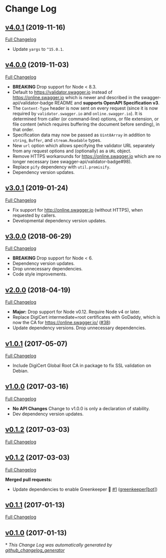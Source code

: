 # Change Log

## [v4.0.1](https://github.com/kevinoid/swagger-spec-validator/tree/v4.0.1) (2019-11-16)
[Full Changelog](https://github.com/kevinoid/swagger-spec-validator/compare/v4.0.0...v4.0.1)

- Update `yargs` to `^15.0.1`.

## [v4.0.0](https://github.com/kevinoid/swagger-spec-validator/tree/v4.0.0) (2019-11-03)
[Full Changelog](https://github.com/kevinoid/swagger-spec-validator/compare/v3.0.1...v4.0.0)

- **BREAKING** Drop support for Node &lt; 8.3.
- Default to https://validator.swagger.io instead of https://online.swagger.io
  which is newer and described in the swagger-api/validator-badge README and
  **supports OpenAPI Specification v3**.
- The `Content-Type` header is now sent on every request (since it is now
  required by `validator.swagger.io` and `online.swagger.io`).  It is
  determined from caller (or command-line) options, or file extension, or file
  content (which requires buffering the document before sending), in that order.
- Specification data may now be passed as `Uint8Array` in addition to
  `string`, `Buffer`, and `stream.Readable` types.
- New `url` option which allows specifying the validator URL separately from
  any request options and (optionally) as a `URL` object.
- Remove HTTPS workarounds for https://online.swagger.io which are no longer
  necessary (see swagger-api/validator-badge#98).
- Replace `pify` dependency with `util.promisify`.
- Dependency version updates.

## [v3.0.1](https://github.com/kevinoid/swagger-spec-validator/tree/v3.0.1) (2019-01-24)
[Full Changelog](https://github.com/kevinoid/swagger-spec-validator/compare/v3.0.0...v3.0.1)

- Fix support for http://online.swagger.io (without HTTPS), when requested by
  callers.
- Developmental dependency version updates.

## [v3.0.0](https://github.com/kevinoid/swagger-spec-validator/tree/v3.0.0) (2018-06-29)
[Full Changelog](https://github.com/kevinoid/swagger-spec-validator/compare/v2.0.0...v3.0.0)

- **BREAKING** Drop support for Node < 6.
- Dependency version updates.
- Drop unnecessary dependencies.
- Code style improvements.

## [v2.0.0](https://github.com/kevinoid/swagger-spec-validator/tree/v2.0.0) (2018-04-19)
[Full Changelog](https://github.com/kevinoid/swagger-spec-validator/compare/v1.0.1...v2.0.0)

- **Major:** Drop support for Node v0.12.  Require Node v4 or later.
- Replace DigiCert intermediate+root certificates with GoDaddy, which is now
  the CA for https://online.swagger.io/
  ([\#38](https://github.com/kevinoid/swagger-spec-validator/issues/38))
- Update dependency versions.  Drop unnecessary dependencies.

## [v1.0.1](https://github.com/kevinoid/swagger-spec-validator/tree/v1.0.1) (2017-05-07)
[Full Changelog](https://github.com/kevinoid/swagger-spec-validator/compare/v1.0.0...v1.0.1)

- Include DigiCert Global Root CA in package to fix SSL validation on Debian.

## [v1.0.0](https://github.com/kevinoid/swagger-spec-validator/tree/v1.0.0) (2017-03-16)
[Full Changelog](https://github.com/kevinoid/swagger-spec-validator/compare/v0.1.2...v1.0.0)

- **No API Changes** Change to v1.0.0 is only a declaration of stability.
- Dev dependency version updates.

## [v0.1.2](https://github.com/kevinoid/swagger-spec-validator/tree/v0.1.2) (2017-03-03)
[Full Changelog](https://github.com/kevinoid/swagger-spec-validator/compare/v0.1.2...v0.1.2)

## [v0.1.2](https://github.com/kevinoid/swagger-spec-validator/tree/v0.1.2) (2017-03-03)
[Full Changelog](https://github.com/kevinoid/swagger-spec-validator/compare/v0.1.1...v0.1.2)

**Merged pull requests:**

- Update dependencies to enable Greenkeeper 🌴 [\#1](https://github.com/kevinoid/swagger-spec-validator/pull/1) ([greenkeeper[bot]](https://github.com/integration/greenkeeper))

## [v0.1.1](https://github.com/kevinoid/swagger-spec-validator/tree/v0.1.1) (2017-01-13)
[Full Changelog](https://github.com/kevinoid/swagger-spec-validator/compare/v0.1.0...v0.1.1)

## [v0.1.0](https://github.com/kevinoid/swagger-spec-validator/tree/v0.1.0) (2017-01-13)


\* *This Change Log was automatically generated by [github_changelog_generator](https://github.com/skywinder/Github-Changelog-Generator)*
